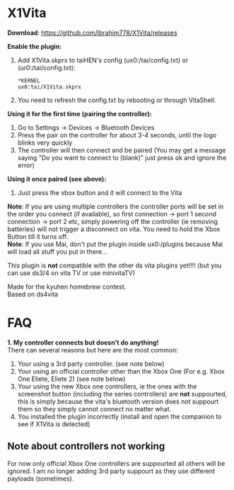 # X1Vita

**Download**: https://github.com/Ibrahim778/X1Vita/releases

**Enable the plugin:**

1. Add X1Vita.skprx to taiHEN's config (ux0:/tai/config.txt) or (ur0:/tai/config.txt):
	```
	*KERNEL
	ux0:tai/X1Vita.skprx
	```
2. You need to refresh the config.txt by rebooting or through VitaShell.

**Using it for the first time (pairing the controller):**

1. Go to Settings -> Devices -> Bluetooth Devices
2. Press the pair on the controller for about 3-4 seconds, until the logo blinks very quickly
3. The controller will then connect and be paired (You may get a message saying "Do you want to connect to (blank)" just press ok and ignore the error)

**Using it once paired (see above):**
1. Just press the xbox button and it will connect to the Vita

**Note**: If you are using multiple controllers the controller ports will be set in the order you connect (if available), so first connection -> port 1 second connection -> port 2 etc, simply powering off the controller (ie removing batteries) will not trigger a disconnect on vita. You need to hold the Xbox Button till it turns off.  
**Note**: If you use Mai, don't put the plugin inside ux0:/plugins because Mai will load all stuff you put in there...  

This plugin is **not** compatible with the other ds vita plugins yet!!!! (but you can use ds3/4 on vita TV or use minivitaTV)  

Made for the kyuhen homebrew contest.  
Based on ds4vita  

# FAQ
**1. My controller connects but doesn't do anything!**  
There can several reasons but here are the most common:  
  1. Your using a 3rd party controller. (see note below)
  2. Your using an official controller other than the Xbox One (For e.g. Xbox One Eliete, Eliete 2) (see note below)
  3. Your using the new Xbox one controllers, ie the ones with the screenshot button (including the series controllers) are **not** suppourted, this is simply because the vita's      bluetooth version does not suppourt them so they simply cannot connect no matter what.
  4. You installed the plugin incorrectly (install and open the companion to see if X1Vita is detected)

## Note about controllers not working
For now only official Xbox One controllers are suppourted all others will be ignored. I am no longer adding 3rd party suppourt as they use different payloads (sometimes).


